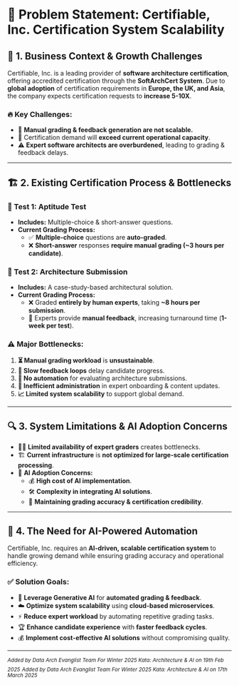 # 🎯 **Problem Statement: Certifiable, Inc. Certification System Scalability**

## 📌 **1. Business Context & Growth Challenges**
Certifiable, Inc. is a leading provider of **software architecture certification**, offering accredited certification through the **SoftArchCert System**. Due to **global adoption** of certification requirements in **Europe, the UK, and Asia**, the company expects certification requests to **increase 5-10X**.

### 🔥 **Key Challenges:**
- 🚨 **Manual grading & feedback generation are not scalable.**
- 🚀 Certification demand will **exceed current operational capacity**.
- ⚠️ **Expert software architects are overburdened**, leading to grading & feedback delays.

---

## 🏗️ **2. Existing Certification Process & Bottlenecks**

### **📖 Test 1: Aptitude Test**
- **Includes:** Multiple-choice & short-answer questions.
- **Current Grading Process:**
  - ✅ **Multiple-choice** questions are **auto-graded**.
  - ❌ **Short-answer** responses **require manual grading (~3 hours per candidate)**.

### **📜 Test 2: Architecture Submission**
- **Includes:** A case-study-based architectural solution.
- **Current Grading Process:**
  - ❌ Graded **entirely by human experts**, taking **~8 hours per submission**.
  - 📩 Experts provide **manual feedback**, increasing turnaround time (**1-week per test**).

### ⚠️ **Major Bottlenecks:**
1. **⏳ Manual grading workload** is **unsustainable**.
2. **🐌 Slow feedback loops** delay candidate progress.
3. **🚫 No automation** for evaluating architecture submissions.
4. **📝 Inefficient administration** in expert onboarding & content updates.
5. **📈 Limited system scalability** to support global demand.

---

## 🔍 **3. System Limitations & AI Adoption Concerns**
- 👨‍🏫 **Limited availability of expert graders** creates bottlenecks.
- 🏗️ **Current infrastructure** is **not optimized for large-scale certification processing**.
- 🤖 **AI Adoption Concerns:**
  - 💰 **High cost of AI implementation**.
  - 🛠 **Complexity in integrating AI solutions**.
  - 🎯 **Maintaining grading accuracy & certification credibility**.

---

## 🚀 **4. The Need for AI-Powered Automation**
Certifiable, Inc. requires an **AI-driven, scalable certification system** to handle growing demand while ensuring grading accuracy and operational efficiency.

### ✅ **Solution Goals:**
- 🤖 **Leverage Generative AI** for **automated grading & feedback**.
- ☁️ **Optimize system scalability** using **cloud-based microservices**.
- ⚡ **Reduce expert workload** by automating repetitive grading tasks.
- 🏆 **Enhance candidate experience** with **faster feedback cycles**.
- 💰 **Implement cost-effective AI solutions** without compromising quality.

---
<sub>*Added by Data Arch Evanglist Team For Winter 2025 Kata: Architecture & AI on 19th Feb 2025*</sub>
<sub>*Added by Data Arch Evanglist Team For Winter 2025 Kata: Architecture & AI on 17th March 2025*</sub>